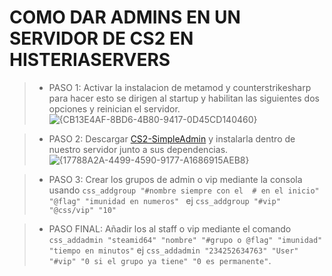 # COMO DAR ADMINS EN UN SERVIDOR DE CS2 EN HISTERIASERVERS


> * PASO 1:
>   Activar la instalacion de metamod y counterstrikesharp
>   para hacer esto se dirigen al startup y habilitan las siguientes dos opciones y reinician el servidor. ![{CB13E4AF-8BD6-4B80-9417-0D45CD140460}](https://github.com/user-attachments/assets/a828a53f-7c88-47f7-8805-6ab0c699a518)

> * PASO 2:
>   Descargar [CS2-SimpleAdmin](https://github.com/Cruze03/CS2-SimpleAdmin) y instalarla dentro de nuestro servidor junto a sus dependencias.![{17788A2A-4499-4590-9177-A1686915AEB8}](https://github.com/user-attachments/assets/1c2f1f25-f28f-472a-b8fb-85c1b01d6464)

> * PASO 3:
>   Crear los grupos de admin o vip mediante la consola usando `css_addgroup "#nombre siempre con el  # en el inicio" "@flag" "imunidad en numeros" ` ej  `css_addgroup "#vip" "@css/vip" "10"`

> * PASO FINAL:
>   Añadir los al staff o vip mediante el comando `css_addadmin "steamid64" "nombre" "#grupo o @flag" "imunidad" "tiempo en minutos"`  ej  `css_addadmin "234252634763" "User" "#vip" "0 si el grupo ya tiene" "0 es permanente"`. 

